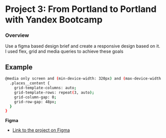 # Project 3: From Portland to Portland with Yandex Bootcamp

### Overview
Use a figma based design brief and create a responsive design based on it. I used flex, grid and media queries to achieve these goals

## Example

```bash
@media only screen and (min-device-width: 320px) and (max-device-width: 767px) {
  .places__content {
    grid-template-columns: auto;
    grid-template-rows: repeat(3, auto);
    grid-column-gap: 0;
    grid-row-gap: 48px;
  }
}
```

**Figma**

* [Link to the project on Figma](https://www.figma.com/file/xM9rNsdK4iNcFJmDZho3Aw/Sprint-3%3A-From-Portland-to-Portland-%2F-desktop-%2B-mobile?node-id=500%3A0)

